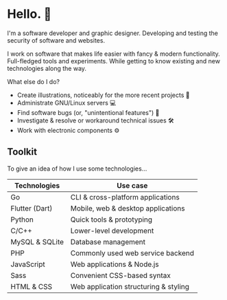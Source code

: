 # Hello. 👋

I'm a software developer and graphic designer. 
Developing and testing the security of software and websites.

I work on software that makes life easier with fancy & modern functionality. Full-fledged tools and experiments. While getting to know existing and new technologies along the way.

What else do I do?
- Create illustrations, noticeably for the more recent projects 🎨
- Administrate GNU/Linux servers 💻
- Find software bugs (or, "unintentional features") 🐛
- Investigate & resolve or workaround technical issues 🛠
- Work with electronic components ⚙
## Toolkit

To give an idea of how I use some technologies...

| Technologies   | Use case                              |
| -------------- | ------------------------------------- |
| Go             | CLI & cross-platform applications     |
| Flutter (Dart) | Mobile, web & desktop applications    |
| Python         | Quick tools & prototyping             |
| C/C++          | Lower-level development               |
| MySQL & SQLite | Database management                   |
| PHP            | Commonly used web service backend     |
| JavaScript     | Web applications & Node.js            |
| Sass           | Convenient CSS-based syntax           |
| HTML & CSS     | Web application structuring & styling |
